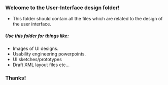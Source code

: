 ### Welcome to the User-Interface design folder!
- This folder should contain all the files which are related to the design of the user interface.

##### Use this folder for things like:
- Images of UI designs.
- Usability engineering powerpoints.
- UI sketches/prototypes 
- Draft XML layout files etc...

### Thanks!
